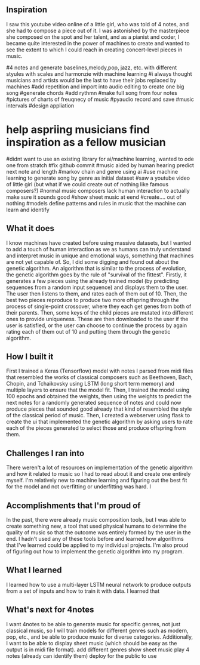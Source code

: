 ## Inspiration
I saw this youtube video online of a little girl, who was told of 4 notes, and she had to compose a piece out of it. I was astonished by the masterpiece she composed on the spot and her talent, and as a pianist and coder, I became quite interested in the power of machines to create and wanted to see the extent to which I could reach in creating concert-level pieces in music. 

#4 notes and generate baselines,melody,pop, jazz, etc. with different styules with scales and harmonzie with machine learning
#i always thought musicians and artists would be the last to have their jobs replaced  by machines
#add repetition and import into audio editing to create one big song
#generate chords
#add rythmn
#make full song from four notes
#pictures of charts of freuqnecy of music 
#pyaudio record and save
#music intervals
#design appliation
# help aspriing musicians find inspiration as a fellow musician
#didnt want to use an existing library for ai/machine learning, wanted to ode one from stratch
#fix github commit
#music aided by human hearing predict next note and length
#markov chain and genre using ai
#use machine learning to generate song by genre as initial dataset
#saw a youtube video of little girl (but what if we could create out of nothing like famous composers?)
#normal music composers lack human interaction to actually make sure it sounds good
#show sheet music at eend
#create.... out of nothing
#models define patterns and rules in music that the machine can learn and identify

## What it does
I know machines have created before using massive datasets, but I wanted to add a touch of human interaction as we as humans can truly understand and interpret music in unique and emotional ways, something that machines are not yet capable of. So, I did some digging and found out about the genetic algorithm. An algorithm that is similar to the process of evolution, the genetic algorithm goes by the rule of "survival of the fittest". Firstly, it generates a few pieces using the already trained model (by predicting sequences from a random input sequence) and displays them to the user. The user then listens to them, and rates each of them out of 10. Then, the best two pieces reproduce to produce two more offspring through the process of single-point crossover, where they each get genes from both of their parents. Then, some keys of the child pieces are mutated into different ones to provide uniqueness. These are then downloaded to the user if the user is satisfied, or the user can choose to continue the process by again rating each of them out of 10 and putting them through the genetic algorithm.

## How I built it
First I trained a Keras (Tensorflow) model with notes I parsed from midi files that resembled the works of classical composers such as Beethoven, Bach, Chopin, and Tchaikovsky using LSTM (long short term memory) and multiple layers to ensure that the model fit. Then, I trained the model using 100 epochs and obtained the weights, then using the weights to predict the next notes for a randomly generated sequence of notes and could now produce pieces that sounded good already that kind of resembled the style of the classical period of music. Then, I created a webserver using flask to create the ui that implemented the genetic algorithm by asking users to rate each of the pieces generated to select those and produce offspring from them. 

## Challenges I ran into
There weren't a lot of resources on implementation of the genetic algorithm and how it related to music so I had to read about it and create one entirely myself. I'm relatively new to machine learning and figuring out the best fit for the model and not overfitting or underfitting was hard. I

## Accomplishments that I'm proud of
In the past, there were already music composition tools, but I was able to create something new, a tool that used physical humans to determine the quality of music so that the outcome was entirely formed by the user in the end. I hadn't used any of these tools before and learned how algorithms that I've learned could be applied to my individual projects. I'm also proud of figuring out how to implement the genetic algorithm into my program.

## What I learned
I learned how to use a multi-layer LSTM neural network to produce outputs from a set of inputs and how to train it with data. I learned that 

## What's next for 4notes
I want 4notes to be able to generate music for specific genres, not just classical music, so I will train models for different genres such as modern, pop, etc., and be able to produce music for diverse categories. Additionally, I want to be able to display sheet music (which should be easy as the output is in midi file format). 
add different genres
show sheet music
play 4 notes (already can identify them)
deploy for the public to use
